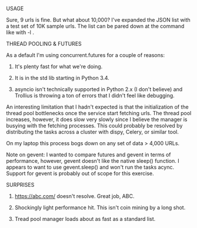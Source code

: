 

USAGE


Sure, 9 urls is fine. But what about 10,000? I've expanded the JSON list with a test set of 10K sample urls. The list can be pared down at the command like with -l <number>.



THREAD POOLING & FUTURES

As a default I'm using concurrent.futures for a couple of reasons:

1) It's plenty fast for what we're doing.

2) It is in the std lib starting in Python 3.4.

3) asyncio isn't technically supported in Python 2.x (I don't believe) and Trollius is throwing a ton of errors that I didn't feel like debugging.

An interesting limitation that I hadn't expected is that the initialization of the thread pool bottlenecks once the service start fetching urls. The thread pool increases, however, it does slow very slowly since I believe the manager is busying with the fetching processes. This could probably be resolved by distributing the tasks across a cluster with dispy, Celery, or similar tool.

On my laptop this process bogs down on any set of data > 4,000 URLs.

Note on gevent: I wanted to compare futures and gevent in terms of performance, however, gevent doesn't like the native sleep() function. I appears to want to use gevent.sleep() and won't run the tasks acync. Support for gevent is probably out of scope for this exercise.

SURPRISES

1) https://abc.com/ doesn't resolve. Great job, ABC.

2) Shockingly light performance hit. This isn't coin mining by a long shot.

3) Tread pool manager loads about as fast as a standard list.
